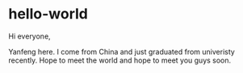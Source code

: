 # hello-world

Hi everyone,

Yanfeng here. I come from China and just graduated from univeristy recently. Hope to meet the world and hope to meet you guys soon.
